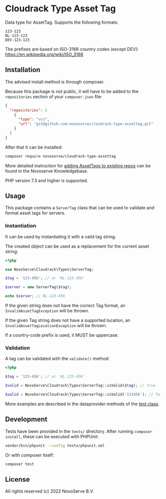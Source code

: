 # Cloudrack Type Asset Tag

Data type for AssetTag. Supports the following formats:
```
123-123
NL-123-123
DEV-123-123
```

The prefixes are based on ISO-3166 country codes (except DEV):
https://en.wikipedia.org/wiki/ISO_3166

## Installation

The advised install method is through composer.

Because this package is not public, it will have to be added to the `repositories` section of your `composer.json` file: 

```json
{
  "repositories": [
    {
      "type": "vcs",
      "url": "git@github.com:novoserve/cloudrack-type-assettag.git"
    }
  ]
}
```

After that it can be installed:
```sh
composer require novoserve/cloudrack-type-assettag
```

More detailed instruction for [adding AssetTags to existing repos](https://bookstack.novoserve.org/books/development-devops/page/adding-assettags-to-existing-repos) can be found in the Novoserve Knowledgebase.

PHP version 7.3 and higher is supported.

## Usage

This package contains a `ServerTag` class that can be used to validate and format asset tags for servers.

### Instantiation

It can be used by instantiating it with a valid tag string.

The created object can be used as a replacement for the current asset string:

```php
<?php

use NovoServe\Cloudrack\Types\ServerTag;

$tag = '123-456'; // or 'NL-123-456'

$server = new ServerTag($tag);

echo $server; // NL-123-456
```

If the given string does not have the correct Tag format, an `InvalidAssetTagException` will be thrown.

If the given Tag string does not have a supported location, an `InvalidAssetTagLocationException` will be thrown.

If a country-code prefix is used, it MUST be uppercase.

### Validation

A tag can be validated with the `validate()` method:

```php
<?php

$tag = '123-456'; // or 'NL-123-456'

$valid = NovoServe\Cloudrack\Types\ServerTag::isValid($tag); // true

$valid = NovoServe\Cloudrack\Types\ServerTag::isValid('123456'); // false
```

More examples are described in the dataprovider methods of the [test class](tests/tests/AssetTagTest.php).

## Development

Tests have been provided in the `tests/` directory.
After running `composer install`, these can be executed with PHPUnit:

```sh
vendor/bin/phpunit --config tests/phpunit.xml
```

Or with composer itself:
```sh 
composer test
```

## License

All rights reserved (c) 2022 NovoServe B.V.
